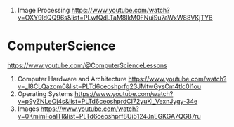 
1. Image Processing https://www.youtube.com/watch?v=OXY9ldQQ96s&list=PLwfQdLTaM8lkM0FNuiSu7aWxW88VKjTY6






# ComputerScience 
https://www.youtube.com/@ComputerScienceLessons
1. Computer Hardware and Architecture https://www.youtube.com/watch?v=_I8CLQazom0&list=PLTd6ceoshprfg23JMtwGysCm4tlc0I1ou
2. Operating Systems https://www.youtube.com/watch?v=p9yZNLeOj4s&list=PLTd6ceoshprdCI72yuKI_VexnJygy-34e
3. Images https://www.youtube.com/watch?v=0KmimFoalTI&list=PLTd6ceoshprf8Ui5124JnEGKGA7QG87ru
